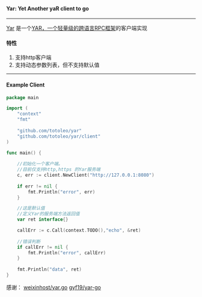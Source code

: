 #### Yar: Yet Another yaR client to go

-----
[Yar](https://github.com/totoleo/yar) 是一个[YAR，一个轻量级的跨语言RPC框架](https://github.com/laruence/yar)的客户端实现

#### 特性

1. 支持http客户端
2. 支持动态参数列表，但不支持默认值

-----

#### Example Client

```go
package main

import (
    "context"
	"fmt"
	
	"github.com/totoleo/yar"
	"github.com/totoleo/yar/client"
)

func main() {
    
    //初始化一个客户端。
    //目前仅支持http,https 的Yar服务端
	c, err := client.NewClient("http://127.0.0.1:8080")
    
	if err != nil {
		fmt.Println("error", err)
	}

	//这是默认值
    //定义Yar的服务端方法返回值
	var ret interface{}

	callErr := c.Call(context.TODO(),"echo", &ret)
    
    //错误判断
	if callErr != nil {
		fmt.Println("error", callErr)
	}
    
	fmt.Println("data", ret)
}

```

感谢：
[weixinhost/yar.go](https://github.com/weixinhost/yar.go)
[gyf19/yar-go](https://github.com/gyf19/yar-go)



